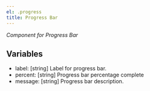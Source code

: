 ```yaml
---
el: .progress
title: Progress Bar
---
```

_Component for Progress Bar_

## Variables
  * label: [string] Label for progress bar.
  * percent: [string] Progress bar percentage complete
  * message: [string] Progress bar description.
